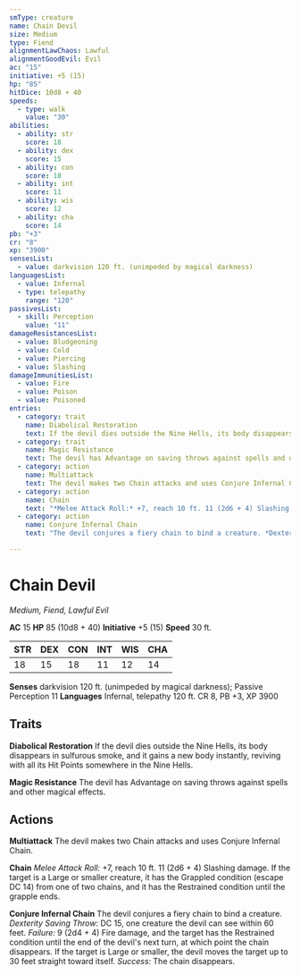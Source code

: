```yaml
---
smType: creature
name: Chain Devil
size: Medium
type: Fiend
alignmentLawChaos: Lawful
alignmentGoodEvil: Evil
ac: "15"
initiative: +5 (15)
hp: "85"
hitDice: 10d8 + 40
speeds:
  - type: walk
    value: "30"
abilities:
  - ability: str
    score: 18
  - ability: dex
    score: 15
  - ability: con
    score: 18
  - ability: int
    score: 11
  - ability: wis
    score: 12
  - ability: cha
    score: 14
pb: "+3"
cr: "8"
xp: "3900"
sensesList:
  - value: darkvision 120 ft. (unimpeded by magical darkness)
languagesList:
  - value: Infernal
  - type: telepathy
    range: "120"
passivesList:
  - skill: Perception
    value: "11"
damageResistancesList:
  - value: Bludgeoning
  - value: Cold
  - value: Piercing
  - value: Slashing
damageImmunitiesList:
  - value: Fire
  - value: Poison
  - value: Poisoned
entries:
  - category: trait
    name: Diabolical Restoration
    text: If the devil dies outside the Nine Hells, its body disappears in sulfurous smoke, and it gains a new body instantly, reviving with all its Hit Points somewhere in the Nine Hells.
  - category: trait
    name: Magic Resistance
    text: The devil has Advantage on saving throws against spells and other magical effects.
  - category: action
    name: Multiattack
    text: The devil makes two Chain attacks and uses Conjure Infernal Chain.
  - category: action
    name: Chain
    text: "*Melee Attack Roll:* +7, reach 10 ft. 11 (2d6 + 4) Slashing damage. If the target is a Large or smaller creature, it has the Grappled condition (escape DC 14) from one of two chains, and it has the Restrained condition until the grapple ends."
  - category: action
    name: Conjure Infernal Chain
    text: "The devil conjures a fiery chain to bind a creature. *Dexterity Saving Throw*: DC 15, one creature the devil can see within 60 feet. *Failure:*  9 (2d4 + 4) Fire damage, and the target has the Restrained condition until the end of the devil's next turn, at which point the chain disappears. If the target is Large or smaller, the devil moves the target up to 30 feet straight toward itself. *Success:*  The chain disappears."

---
```


# Chain Devil
*Medium, Fiend, Lawful Evil*

**AC** 15
**HP** 85 (10d8 + 40)
**Initiative** +5 (15)
**Speed** 30 ft.

| STR | DEX | CON | INT | WIS | CHA |
| --- | --- | --- | --- | --- | --- |
| 18 | 15 | 18 | 11 | 12 | 14 |

**Senses** darkvision 120 ft. (unimpeded by magical darkness); Passive Perception 11
**Languages** Infernal, telepathy 120 ft.
CR 8, PB +3, XP 3900

## Traits

**Diabolical Restoration**
If the devil dies outside the Nine Hells, its body disappears in sulfurous smoke, and it gains a new body instantly, reviving with all its Hit Points somewhere in the Nine Hells.

**Magic Resistance**
The devil has Advantage on saving throws against spells and other magical effects.

## Actions

**Multiattack**
The devil makes two Chain attacks and uses Conjure Infernal Chain.

**Chain**
*Melee Attack Roll:* +7, reach 10 ft. 11 (2d6 + 4) Slashing damage. If the target is a Large or smaller creature, it has the Grappled condition (escape DC 14) from one of two chains, and it has the Restrained condition until the grapple ends.

**Conjure Infernal Chain**
The devil conjures a fiery chain to bind a creature. *Dexterity Saving Throw*: DC 15, one creature the devil can see within 60 feet. *Failure:*  9 (2d4 + 4) Fire damage, and the target has the Restrained condition until the end of the devil's next turn, at which point the chain disappears. If the target is Large or smaller, the devil moves the target up to 30 feet straight toward itself. *Success:*  The chain disappears.
